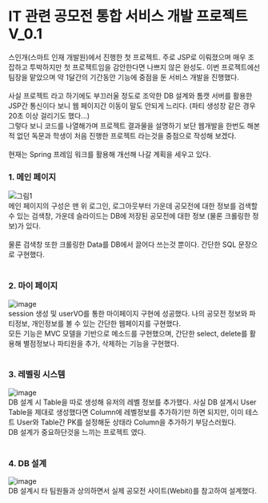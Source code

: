 <h1>IT 관련 공모전 통합 서비스 개발 프로젝트 V_0.1</h1>

스인개(스마트 인재 개발원)에서 진행한 첫 프로젝트. 주로 JSP로 이뤄졌으며 매우 조잡하고 투박하지만
첫 프로젝트임을 감안한다면 나쁘지 않은 완성도.
이번 프로젝트에선 팀장을 맡았으며 약 1달간의 기간동안 기능에 중점을 둔 서비스 개발을 진행했다. <br><br>
사실 프로젝트 라고 하기에도 부끄러울 정도로 조악한 DB 설계와 톰캣 서버를 활용한 JSP간 통신이다 보니 웹 페이지간 이동이 말도 안되게 느리다. (파티 생성창 같은 경우 20초 이상 걸리기도 했다...) <br>
그렇다 보니 코드를 나열해가며 프로젝트 결과물을 설명하기 보단 웹개발을 한번도 해본 적 없던 독문과 학생이 처음 진행한 프로젝트 라는것을 중점으로 작성해 보겠다. <br><br>
현재는 Spring 프레임 워크를 활용해 개선해 나갈 계획을 세우고 있다.

<h3>1. 메인 페이지</h3>

![그림1](https://user-images.githubusercontent.com/91005194/147706335-7113a022-de18-4a5c-b28d-4bea8fd6bffe.png) <br>
메인 페이지의 구성은 맨 위 로그인, 로그아웃부터 가운데 공모전에 대한 정보를 검색할 수 있는 검색창, 가운데 슬라이드는 DB에 저장된 공모전에 대한 정보 (물론 크롤링한 정보)가 있다. <br><br>
물론 검색창 또한 크롤링한 Data를 DB에서 끌어다 쓰는것 뿐이다. 간단한 SQL 문장으로 구현했다. <br><br>

<h3>2. 마이 페이지</h3>

![image](https://user-images.githubusercontent.com/91005194/148238191-f2212464-f477-4c57-b9a2-d77befd75e57.png) <br>
session 생성 및 userVO를 통한 마이페이지 구현에 성공했다. 나의 공모전 정보와 파티정보, 개인정보를 볼 수 있는 간단한 웹페이지를 구현했다. <br>
모든 기능은 MVC 모델을 기반으로 메소드를 구현했으며, 간단한 select, delete를 활용해 별점정보나 파티원을 추가, 삭제하는 기능을 구현했다. <br><br>

<h3>3. 레벨링 시스템</h3>

![image](https://user-images.githubusercontent.com/91005194/148242384-97735959-4d80-4f5a-812e-6b336541b62c.png) <br>
DB 설계 시 Table을 따로 생성해 유저의 레벨 정보를 추가했다. 사실 DB 설계시 User Table을 제대로 생성했다면 Column에 레벨정보를 추가하기만 하면 되지만, 이미 테스트 User와 Table간 PK를 설정해둔 상태라 Column을 추가하기 부담스러웠다. <br>
DB 설계가 중요하단것을 느끼는 프로젝트 였다. <br><br>

<h3>4. DB 설계</h3>

![image](https://user-images.githubusercontent.com/91005194/148243499-5d49cd99-7d62-4495-9fb1-f976a86c117a.png) <br>
DB 설계시 타 팀원들과 상의하면서 실제 공모전 사이트(Webiti)를 참고하여 설계했다.
